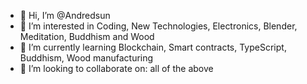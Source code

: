 - 👋 Hi, I’m @Andredsun
- 👀 I’m interested in Coding, New Technologies, Electronics, Blender, Meditation, Buddhism and Wood
- 🌱 I’m currently learning Blockchain, Smart contracts, TypeScript, Buddhism, Wood manufacturing
- 💞️ I’m looking to collaborate on: all of the above


<!---
Andredsun/Andredsun is a ✨ special ✨ repository because its `README.md` (this file) appears on your GitHub profile.
You can click the Preview link to take a look at your changes.
--->
